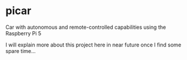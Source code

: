 # picar
Car with autonomous and remote-controlled capabilities using the Raspberry Pi 5 

I will explain more about this project here in near future once I find some spare time...